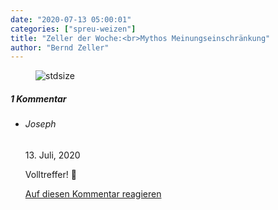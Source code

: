```yaml
---
date: "2020-07-13 05:00:01"
categories: ["spreu-weizen"]
title: "Zeller der Woche:<br>Mythos Meinungseinschränkung"
author: "Bernd Zeller"
---
```



<figure>
<img src="https://www.publicomag.com/wp-content/uploads/2020/07/Mythos-Meinungseinschränkung-1320x939.jpg" alt=stdsize>
</figure>


<!--more-->
<h5 class="comments-h">
1 Kommentar </h5>
<ul class="commentlist">
<li class="comment even thread-even depth-1 clearfix" id="li-comment-64092">
<h6 class="author">Joseph</h6> <span class="date">13. Juli, 2020</span>



Volltreffer! 🙂

<a rel="nofollow" class="comment-reply-link" href="#comment-64092" data-commentid="64092" data-postid="11558" data-belowelement="comment-64092" data-respondelement="respond" data-replyto="Antworte auf Joseph" aria-label="Antworte auf Joseph">Auf diesen Kommentar reagieren</a> 


</li>
</ul>
